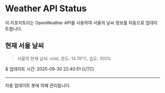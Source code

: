 
# Weather API Status

이 리포지토리는 OpenWeather API를 사용하여 서울의 날씨 정보를 자동으로 업데이트합니다.

## 현재 서울 날씨
> 서울의 현재 날씨: mist, 온도: 14.76°C, 습도: 100%

⏳ 업데이트 시간: 2025-09-30 22:40:51 (UTC)

---
자동 업데이트 봇에 의해 관리됩니다.
